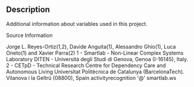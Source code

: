 ## Description
Additional information about variables used in this project.

Source Information

Jorge L. Reyes-Ortiz(1,2), Davide Anguita(1), Alessandro Ghio(1), Luca Oneto(1) and Xavier Parra(2) 1 - Smartlab - Non-Linear 
Complex Systems Laboratory DITEN - Università degli Studi di Genova, Genoa (I-16145), Italy. 2 - CETpD - Technical Research Centre 
for Dependency Care and Autonomous Living Universitat Politècnica de Catalunya (BarcelonaTech). Vilanova i la Geltrú (08800), 
Spain activityrecognition '@' smartlab.ws
